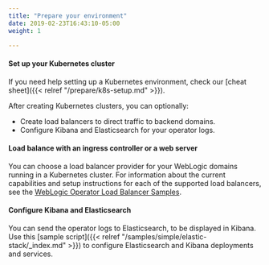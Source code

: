 ```yaml
---
title: "Prepare your environment"
date: 2019-02-23T16:43:10-05:00
weight: 1

---
```



#### Set up your Kubernetes cluster

If you need help setting up a Kubernetes environment, check our [cheat sheet]({{< relref "/prepare/k8s-setup.md" >}}).

After creating Kubernetes clusters, you can optionally:

* Create load balancers to direct traffic to backend domains.
* Configure Kibana and Elasticsearch for your operator logs.


#### Load balance with an ingress controller or a web server

You can choose a load balancer provider for your WebLogic domains running in a Kubernetes cluster. For information about the current capabilities and setup instructions for each of the supported load balancers, see the [WebLogic Operator Load Balancer Samples](https://github.com/oracle/weblogic-kubernetes-operator/blob/main/kubernetes/samples/charts/README.md).


#### Configure Kibana and Elasticsearch

You can send the operator logs to Elasticsearch, to be displayed in Kibana. Use
this [sample script]({{< relref "/samples/simple/elastic-stack/_index.md" >}}) to configure Elasticsearch and Kibana deployments and services.
